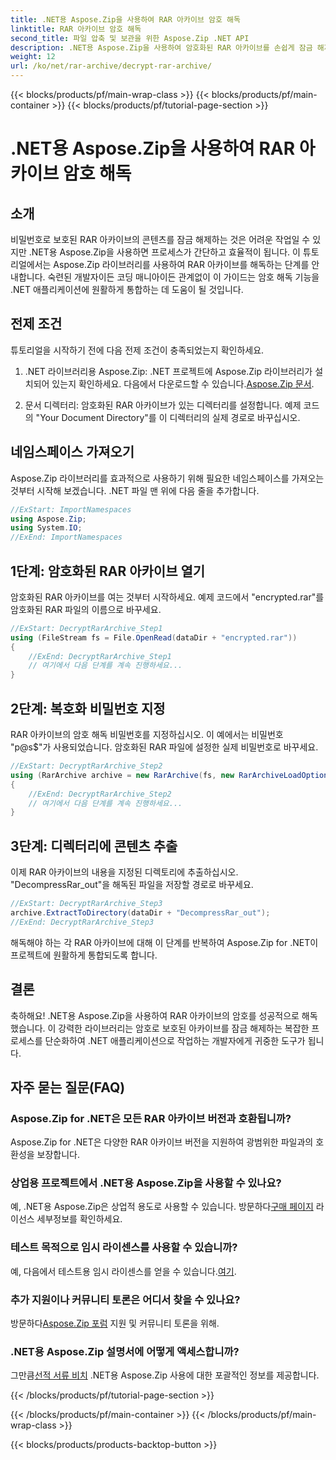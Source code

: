 ```yaml
---
title: .NET용 Aspose.Zip을 사용하여 RAR 아카이브 암호 해독
linktitle: RAR 아카이브 암호 해독
second_title: 파일 압축 및 보관을 위한 Aspose.Zip .NET API
description: .NET용 Aspose.Zip을 사용하여 암호화된 RAR 아카이브를 손쉽게 잠금 해제하세요. 원활한 통합과 효율적인 암호 해독을 위한 단계별 가이드를 따르세요.
weight: 12
url: /ko/net/rar-archive/decrypt-rar-archive/
---
```


{{< blocks/products/pf/main-wrap-class >}}
{{< blocks/products/pf/main-container >}}
{{< blocks/products/pf/tutorial-page-section >}}

# .NET용 Aspose.Zip을 사용하여 RAR 아카이브 암호 해독


## 소개

비밀번호로 보호된 RAR 아카이브의 콘텐츠를 잠금 해제하는 것은 어려운 작업일 수 있지만 .NET용 Aspose.Zip을 사용하면 프로세스가 간단하고 효율적이 됩니다. 이 튜토리얼에서는 Aspose.Zip 라이브러리를 사용하여 RAR 아카이브를 해독하는 단계를 안내합니다. 숙련된 개발자이든 코딩 매니아이든 관계없이 이 가이드는 암호 해독 기능을 .NET 애플리케이션에 원활하게 통합하는 데 도움이 될 것입니다.

## 전제 조건

튜토리얼을 시작하기 전에 다음 전제 조건이 충족되었는지 확인하세요.

1.  .NET 라이브러리용 Aspose.Zip: .NET 프로젝트에 Aspose.Zip 라이브러리가 설치되어 있는지 확인하세요. 다음에서 다운로드할 수 있습니다.[Aspose.Zip 문서](https://reference.aspose.com/zip/net/).

2. 문서 디렉터리: 암호화된 RAR 아카이브가 있는 디렉터리를 설정합니다. 예제 코드의 "Your Document Directory"를 이 디렉터리의 실제 경로로 바꾸십시오.

## 네임스페이스 가져오기

Aspose.Zip 라이브러리를 효과적으로 사용하기 위해 필요한 네임스페이스를 가져오는 것부터 시작해 보겠습니다. .NET 파일 맨 위에 다음 줄을 추가합니다.

```csharp
//ExStart: ImportNamespaces
using Aspose.Zip;
using System.IO;
//ExEnd: ImportNamespaces
```

## 1단계: 암호화된 RAR 아카이브 열기

암호화된 RAR 아카이브를 여는 것부터 시작하세요. 예제 코드에서 "encrypted.rar"를 암호화된 RAR 파일의 이름으로 바꾸세요.

```csharp
//ExStart: DecryptRarArchive_Step1
using (FileStream fs = File.OpenRead(dataDir + "encrypted.rar"))
{
    //ExEnd: DecryptRarArchive_Step1
    // 여기에서 다음 단계를 계속 진행하세요...
}
```

## 2단계: 복호화 비밀번호 지정

RAR 아카이브의 암호 해독 비밀번호를 지정하십시오. 이 예에서는 비밀번호 "p@s$"가 사용되었습니다. 암호화된 RAR 파일에 설정한 실제 비밀번호로 바꾸세요.

```csharp
//ExStart: DecryptRarArchive_Step2
using (RarArchive archive = new RarArchive(fs, new RarArchiveLoadOptions() { DecryptionPassword = "p@s$" }))
{
    //ExEnd: DecryptRarArchive_Step2
    // 여기에서 다음 단계를 계속 진행하세요...
}
```

## 3단계: 디렉터리에 콘텐츠 추출

이제 RAR 아카이브의 내용을 지정된 디렉토리에 추출하십시오. "DecompressRar_out"을 해독된 파일을 저장할 경로로 바꾸세요.

```csharp
//ExStart: DecryptRarArchive_Step3
archive.ExtractToDirectory(dataDir + "DecompressRar_out");
//ExEnd: DecryptRarArchive_Step3
```

해독해야 하는 각 RAR 아카이브에 대해 이 단계를 반복하여 Aspose.Zip for .NET이 프로젝트에 원활하게 통합되도록 합니다.

## 결론

축하해요! .NET용 Aspose.Zip을 사용하여 RAR 아카이브의 암호를 성공적으로 해독했습니다. 이 강력한 라이브러리는 암호로 보호된 아카이브를 잠금 해제하는 복잡한 프로세스를 단순화하여 .NET 애플리케이션으로 작업하는 개발자에게 귀중한 도구가 됩니다.

## 자주 묻는 질문(FAQ)

### Aspose.Zip for .NET은 모든 RAR 아카이브 버전과 호환됩니까?
Aspose.Zip for .NET은 다양한 RAR 아카이브 버전을 지원하여 광범위한 파일과의 호환성을 보장합니다.

### 상업용 프로젝트에서 .NET용 Aspose.Zip을 사용할 수 있나요?
 예, .NET용 Aspose.Zip은 상업적 용도로 사용할 수 있습니다. 방문하다[구매 페이지](https://purchase.aspose.com/buy) 라이선스 세부정보를 확인하세요.

### 테스트 목적으로 임시 라이센스를 사용할 수 있습니까?
 예, 다음에서 테스트용 임시 라이센스를 얻을 수 있습니다.[여기](https://purchase.aspose.com/temporary-license/).

### 추가 지원이나 커뮤니티 토론은 어디서 찾을 수 있나요?
 방문하다[Aspose.Zip 포럼](https://forum.aspose.com/c/zip/37) 지원 및 커뮤니티 토론을 위해.

### .NET용 Aspose.Zip 설명서에 어떻게 액세스합니까?
 그만큼[선적 서류 비치](https://reference.aspose.com/zip/net/) .NET용 Aspose.Zip 사용에 대한 포괄적인 정보를 제공합니다.

{{< /blocks/products/pf/tutorial-page-section >}}

{{< /blocks/products/pf/main-container >}}
{{< /blocks/products/pf/main-wrap-class >}}

{{< blocks/products/products-backtop-button >}}
